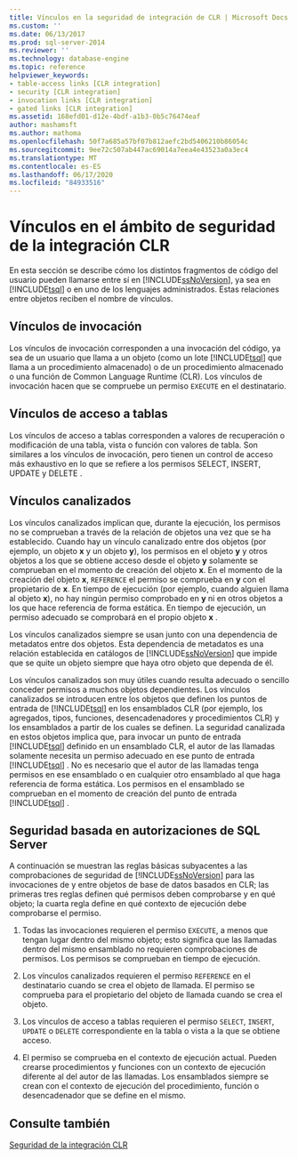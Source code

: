 ```yaml
---
title: Vínculos en la seguridad de integración de CLR | Microsoft Docs
ms.custom: ''
ms.date: 06/13/2017
ms.prod: sql-server-2014
ms.reviewer: ''
ms.technology: database-engine
ms.topic: reference
helpviewer_keywords:
- table-access links [CLR integration]
- security [CLR integration]
- invocation links [CLR integration]
- gated links [CLR integration]
ms.assetid: 168efd01-d12e-4bdf-a1b3-0b5c76474eaf
author: mashamsft
ms.author: mathoma
ms.openlocfilehash: 50f7a685a57bf07b812aefc2bd5406210b86054c
ms.sourcegitcommit: 9ee72c507ab447ac69014a7eea4e43523a0a3ec4
ms.translationtype: MT
ms.contentlocale: es-ES
ms.lasthandoff: 06/17/2020
ms.locfileid: "84933516"
---
```

# <a name="links-in-clr-integration-security"></a>Vínculos en el ámbito de seguridad de la integración CLR
  En esta sección se describe cómo los distintos fragmentos de código del usuario pueden llamarse entre sí en [!INCLUDE[ssNoVersion](../../includes/ssnoversion-md.md)], ya sea en [!INCLUDE[tsql](../../includes/tsql-md.md)] o en uno de los lenguajes administrados. Estas relaciones entre objetos reciben el nombre de vínculos.  
  
## <a name="invocation-links"></a>Vínculos de invocación  
 Los vínculos de invocación corresponden a una invocación del código, ya sea de un usuario que llama a un objeto (como un lote [!INCLUDE[tsql](../../includes/tsql-md.md)] que llama a un procedimiento almacenado) o de un procedimiento almacenado o una función de Common Language Runtime (CLR). Los vínculos de invocación hacen que se compruebe un permiso `EXECUTE` en el destinatario.  
  
## <a name="table-access-links"></a>Vínculos de acceso a tablas  
 Los vínculos de acceso a tablas corresponden a valores de recuperación o modificación de una tabla, vista o función con valores de tabla. Son similares a los vínculos de invocación, pero tienen un control de acceso más exhaustivo en lo que se refiere a los permisos SELECT, INSERT, UPDATE y DELETE .  
  
## <a name="gated-links"></a>Vínculos canalizados  
 Los vínculos canalizados implican que, durante la ejecución, los permisos no se comprueban a través de la relación de objetos una vez que se ha establecido. Cuando hay un vínculo canalizado entre dos objetos (por ejemplo, un objeto **x** y un objeto **y**), los permisos en el objeto **y** y otros objetos a los que se obtiene acceso desde el objeto **y** solamente se comprueban en el momento de creación del objeto **x**. En el momento de la creación del objeto **x**, `REFERENCE` el permiso se comprueba en **y** con el propietario de **x**. En tiempo de ejecución (por ejemplo, cuando alguien llama al objeto **x**), no hay ningún permiso comprobado en **y** ni en otros objetos a los que hace referencia de forma estática. En tiempo de ejecución, un permiso adecuado se comprobará en el propio objeto **x** .  
  
 Los vínculos canalizados siempre se usan junto con una dependencia de metadatos entre dos objetos. Esta dependencia de metadatos es una relación establecida en catálogos de [!INCLUDE[ssNoVersion](../../includes/ssnoversion-md.md)] que impide que se quite un objeto siempre que haya otro objeto que dependa de él.  
  
 Los vínculos canalizados son muy útiles cuando resulta adecuado o sencillo conceder permisos a muchos objetos dependientes. Los vínculos canalizados se introducen entre los objetos que definen los puntos de entrada de [!INCLUDE[tsql](../../includes/tsql-md.md)] en los ensamblados CLR (por ejemplo, los agregados, tipos, funciones, desencadenadores y procedimientos CLR) y los ensamblados a partir de los cuales se definen. La seguridad canalizada en estos objetos implica que, para invocar un punto de entrada [!INCLUDE[tsql](../../includes/tsql-md.md)] definido en un ensamblado CLR, el autor de las llamadas solamente necesita un permiso adecuado en ese punto de entrada [!INCLUDE[tsql](../../includes/tsql-md.md)] . No es necesario que el autor de las llamadas tenga permisos en ese ensamblado o en cualquier otro ensamblado al que haga referencia de forma estática. Los permisos en el ensamblado se comprueban en el momento de creación del punto de entrada [!INCLUDE[tsql](../../includes/tsql-md.md)] .  
  
## <a name="sql-server-authorization-based-security"></a>Seguridad basada en autorizaciones de SQL Server  
 A continuación se muestran las reglas básicas subyacentes a las comprobaciones de seguridad de [!INCLUDE[ssNoVersion](../../includes/ssnoversion-md.md)] para las invocaciones de y entre objetos de base de datos basados en CLR; las primeras tres reglas definen qué permisos deben comprobarse y en qué objeto; la cuarta regla define en qué contexto de ejecución debe comprobarse el permiso.  
  
1.  Todas las invocaciones requieren el permiso `EXECUTE`, a menos que tengan lugar dentro del mismo objeto; esto significa que las llamadas dentro del mismo ensamblado no requieren comprobaciones de permisos. Los permisos se comprueban en tiempo de ejecución.  
  
2.  Los vínculos canalizados requieren el permiso `REFERENCE` en el destinatario cuando se crea el objeto de llamada. El permiso se comprueba para el propietario del objeto de llamada cuando se crea el objeto.  
  
3.  Los vínculos de acceso a tablas requieren el permiso `SELECT`, `INSERT`, `UPDATE` o `DELETE` correspondiente en la tabla o vista a la que se obtiene acceso.  
  
4.  El permiso se comprueba en el contexto de ejecución actual. Pueden crearse procedimientos y funciones con un contexto de ejecución diferente al del autor de las llamadas. Los ensamblados siempre se crean con el contexto de ejecución del procedimiento, función o desencadenador que se define en el mismo.  
  
## <a name="see-also"></a>Consulte también  
 [Seguridad de la integración CLR](../../relational-databases/clr-integration/security/clr-integration-security.md)  
  
  
